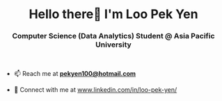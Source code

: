 <h1 align="center">Hello there👋 I'm Loo Pek Yen</h1>

<h3 align="center">Computer Science (Data Analytics) Student @ Asia Pacific University</h3><br>

- 📫 Reach me at **pekyen100@hotmail.com**

- 💬 Connect with me at www.linkedin.com/in/loo-pek-yen/

<!--
**Pekyen/Pekyen** is a ✨ _special_ ✨ repository because its `README.md` (this file) appears on your GitHub profile.

Here are some ideas to get you started:

- 🔭 I’m currently working on ...
- 🌱 I’m currently learning ...
- 👯 I’m looking to collaborate on ...
- 🤔 I’m looking for help with ...
- 💬 Ask me about ...
- 📫 How to reach me: ...
- 😄 Pronouns: ...
- ⚡ Fun fact: ...
-->
